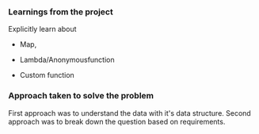 ### Learnings from the project

 Explicitly learn about 

- Map,

- Lambda/Anonymousfunction 

- Custom function


### Approach taken to solve the problem

 First approach was to understand the data with it's data structure.
Second approach was to break down the question based on requirements.


